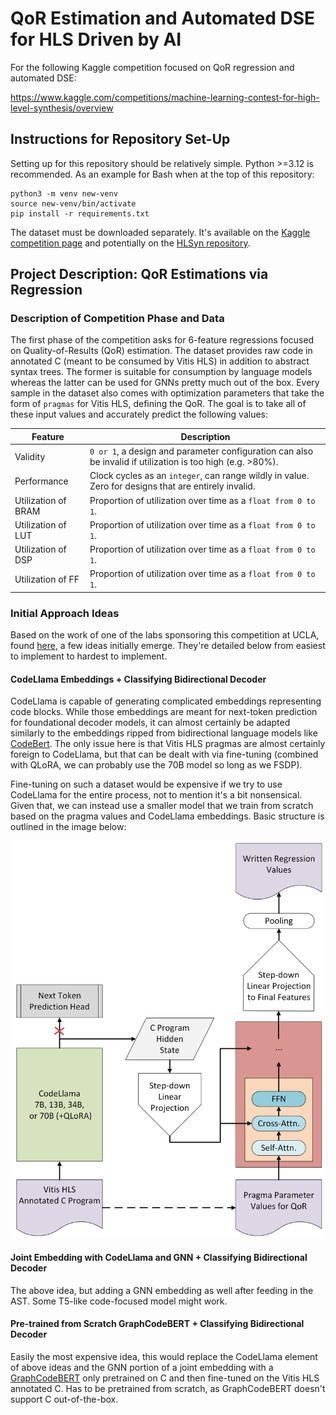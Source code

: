 # QoR Estimation and Automated DSE for HLS Driven by AI
For the following Kaggle competition focused on QoR regression and automated DSE: 

https://www.kaggle.com/competitions/machine-learning-contest-for-high-level-synthesis/overview

## Instructions for Repository Set-Up

Setting up for this repository should be relatively simple. Python >=3.12 is recommended. As an example for Bash when at the top of this repository:

```
python3 -m venv new-venv
source new-venv/bin/activate
pip install -r requirements.txt
```

The dataset must be downloaded separately. It's available on the [Kaggle competition page](https://www.kaggle.com/competitions/machine-learning-contest-for-high-level-synthesis/overview) and potentially on the [HLSyn repository](https://github.com/UCLA-DM/HLSyn).

## Project Description: QoR Estimations via Regression

### Description of Competition Phase and Data

The first phase of the competition asks for 6-feature regressions focused on Quality-of-Results (QoR) estimation. The dataset provides raw code in annotated C (meant to be consumed by Vitis HLS) in addition to abstract syntax trees. The former is suitable for consumption by language models whereas the latter can be used for GNNs pretty much out of the box. Every sample in the dataset also comes with optimization parameters that take the form of `pragmas` for Vitis HLS, defining the QoR. The goal is to take all of these input values and accurately predict the following values:

| Feature | Description |
| ------- | ----------- |
| Validity | `0 or 1`, a design and parameter configuration can also be invalid if utilization is too high (e.g. >80%). |
| Performance | Clock cycles as an `integer`, can range wildly in value. Zero for designs that are entirely invalid. |
| Utilization of BRAM | Proportion of utilization over time as a `float from 0 to 1`. |
| Utilization of LUT | Proportion of utilization over time as a `float from 0 to 1`.  |
| Utilization of DSP | Proportion of utilization over time as a `float from 0 to 1`.  |
| Utilization of FF | Proportion of utilization over time as a `float from 0 to 1`.  |


### Initial Approach Ideas

Based on the work of one of the labs sponsoring this competition at UCLA, found [here](https://proceedings.neurips.cc/paper_files/paper/2023/file/8dfc3a2720a4112243a285b98e0d4415-Paper-Datasets_and_Benchmarks.pdf), a few ideas initially emerge. They're detailed below from easiest to implement to hardest to implement. 

#### CodeLlama Embeddings + Classifying Bidirectional Decoder
CodeLlama is capable of generating complicated embeddings representing code blocks. While those embeddings are meant for next-token prediction for foundational decoder models, it can almost certainly be adapted similarly to the embeddings ripped from bidirectional language models like [CodeBert](https://arxiv.org/abs/2002.08155). The only issue here is that Vitis HLS pragmas are almost certainly foreign to CodeLlama, but that can be dealt with via fine-tuning (combined with QLoRA, we can probably use the 70B model so long as we FSDP). 

Fine-tuning on such a dataset would be expensive if we try to use CodeLlama for the entire process, not to mention it's a bit nonsensical. Given that, we can instead use a smaller model that we train from scratch based on the pragma values and CodeLlama embeddings. Basic structure is outlined in the image below:

<p align="center">
   <img src="imgs/codellama_for_qor_bolded.png" width="500">
</p>

#### Joint Embedding with CodeLlama and GNN + Classifying Bidirectional Decoder

The above idea, but adding a GNN embedding as well after feeding in the AST. Some T5-like code-focused model might work. 

#### Pre-trained from Scratch GraphCodeBERT + Classifying Bidirectional Decoder

Easily the most expensive idea, this would replace the CodeLlama element of above ideas and the GNN portion of a joint embedding with a [GraphCodeBERT](https://arxiv.org/abs/2009.08366) only pretrained on C and then fine-tuned on the Vitis HLS annotated C. Has to be pretrained from scratch, as GraphCodeBERT doesn't support C out-of-the-box. 
